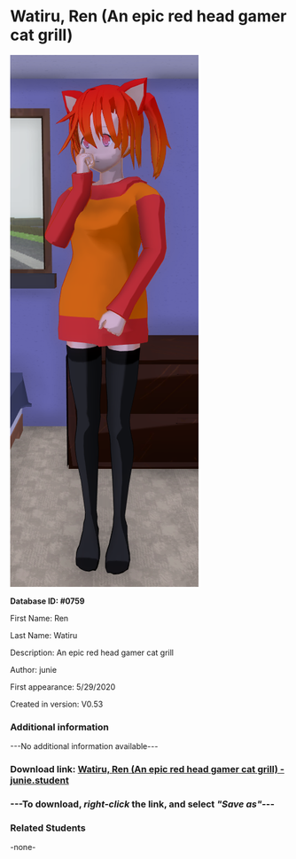 # Watiru, Ren (An epic red head gamer cat grill)

<img src="../../Files/Images/Watiru, Ren (An epic red head gamer cat grill).png" title="Watiru, Ren (An epic red head gamer cat grill) - junie">

**Database ID: #0759**

First Name: Ren

Last Name: Watiru

Description: An epic red head gamer cat grill

Author: junie

First appearance: 5/29/2020

Created in version: V0.53

### Additional information

---No additional information available---

### Download link: <a href="https://raw.githubusercontent.com/Arbiter1223/Daigaku-Gurashi-Custom-Students/master/Files/Student%20Files/Watiru%2C%20Ren%20(An%20epic%20red%20head%20gamer%20cat%20grill)%20-%20junie.student">Watiru, Ren (An epic red head gamer cat grill) - junie.student</a>

### ---**To download, _right-click_ the link, and select _"Save as"_**---

### Related Students

-none-
